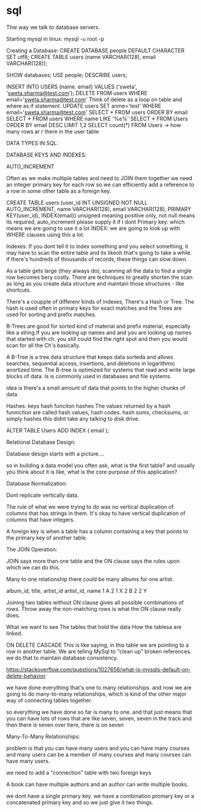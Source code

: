 # sql

Thw way we talk to database servers.


Starting mysql in linux:
mysql -u root -p 

Creating a Database:
CREATE DATABASE people DEFAULT CHARACTER SET utf8;
CREATE TABLE users (name VARCHAR(128), email VARCHAR(128));


SHOW databases;
USE people;
DESCRIBE users;


INSERT INTO USERS (name. email) VALUES ('sweta', 'sweta.sharma@test.com');
DELETE FROM users WHERE email='sweta.sharma@test.com'
Think of delete as a loop on table and where as if statement.
UPDATE users SET anme='test' WHERE email='sweta.sharma@test.com'
SELECT * FROM users ORDER BY email
SELECT * FROM users WHERE name LIKE '%e%'
SELECT * FROM Users ORDER BY  email DESC LIMIT 1,2
SELECT count(*) FROM Users -> how many rows ar r there in the user table


DATA TYPES IN SQL:

DATABASE KEYS AND INDEXES:

AUTO_INCREMENT

Often as we make multiple tables and need to JOIN them together we need an integer primary key for each row so we can efficiently add a reference to a row in some other table as a foreign key.

CREATE TABLE users (user_id INT UNSIGNED NOT NULL AUTO_INCREMENT, name VARCHAR(128), email VARCHAR(128), PRIMARY KEY(user_id), INDEX(email))
unsigned meaning positive only, not null means its required, auto_increment please supply it if I dont
Primary key: which means we are going to use it a lot
INDEX: we are going to look up with WHERE clauses using this a lot.

Indexes: If you dont tell it to index something and you select something, it may have to scan the entire table and its likeoh that's going to take a while. if there's hundreds of thousands of records, these things can slow down.

As a table gets large (they always do), scanning all the data to find a single row becomes bery costly.
There are techniques to greatly shorten the scan as long as you create data structure and maintain those structures - like shortcuts.

There's a coupple of differenr kinds of indexes, There's a Hash or Tree.
The hash is used often in primary keys for exact matches and the Trees are used for sorting and prefix matches.

B-Trees are good for sorted kind of material and prefix material, especially like a string.If you are looking up names and and you are looking up names that started with ch. you still could find the right spot and then you would scan for all the Ch's basically.

A B-Tree is a tree data structure that keeps data sorteda and allows searches, sequential access, insertions, and deletions in logarithmic anortized time. The B-tree is optimized for systems that read and write large blocks of data. Is is commonly used in databases and file systems.

idea is there's a small amount of data that points to the higher chunks of data.

Hashes:
keys hash funciton hashes
The values returned by a hash funmction are called hash values, hash codes. hash sums, checksums, or simply hashes
this didnt take any talking to disk drive.

ALTER TABLE Users ADD INDEX ( email );

Relational Database Design:

Database design starts with a picture....

so in building a data model you often ask, what is the first table? and usually you think about it is like, what is the core purpose of this application? 

Database Normalization:

Dont replicate vertically data.

The rule of what we were trying to do was no vertical duplication of columns that has strings in them. It's okay to have vertical duplication  of columns that have integers.

A foreign key is when a table has a  column containing a key that points to the primary key of another table.



The JOIN Operation:


JOIN says more than one table and the ON clause says the rules upon which we can do this.

Many to one relationship
there could be many albums for one artist.

album_id, title, artist_id     artist_id, name
1 A 2                             1         X
2 B 2                             2         Y

Joining two tables without ON clause gives all possible combinations of rows.
Throw away the non-matching rows is what the ON clause really does.


What we want to see 
The tables that hold the data
How the tablesa are linked.


ON DELETE CASCADE
This is like saying, in this table we are pointing to a row in another table.
We are telling MySql to "clean up" broken references.
we do that to maintain database consistency.

https://stackoverflow.com/questions/1027656/what-is-mysqls-default-on-delete-behavior

we have done everything that's one to many relationships.
and now we are going to do many-to-many relationships, which is kind of the other major way of connecting tables together.

so everything we have done so far is many to one. and that just means that you can have lots of rows that are like seven, seven, seven in the track and then there is seven over here, there is on seven

Many-To-Many Relationships:

problem is that you can have many users and you can have many courses and many users can be a member of many courses and many courses can have many users.

we need to add a "connection" table with two foreign keys

A book can have multiple authors and an author can write multiple books.

we dont have a single primary key. we have a combination promary key or a concatenated primary key and so we just give it two things.


























                                                                                            



  
  
